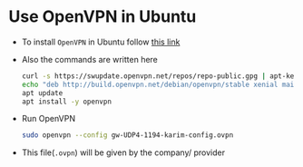 Use OpenVPN in Ubuntu
=====================

- To install `OpenVPN` in Ubuntu follow [this link](https://gist.github.com/tienthanh2509/50094f55439e19af3a09911aa5c48852)
- Also the commands are written here
    ```sh
    curl -s https://swupdate.openvpn.net/repos/repo-public.gpg | apt-key add -
    echo "deb http://build.openvpn.net/debian/openvpn/stable xenial main" > /etc/apt/sources.list.d/openvpn-aptrepo.list
    apt update
    apt install -y openvpn
    ```
- Run OpenVPN
    ```sh
    sudo openvpn --config gw-UDP4-1194-karim-config.ovpn
    ```

- This file(`.ovpn`) will be given by the company/ provider